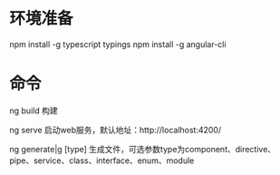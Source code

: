 # 环境准备
npm install -g typescript typings
npm install -g angular-cli

# 命令

ng build
	构建

ng serve
	启动web服务，默认地址：http://localhost:4200/

ng generate|g [type]
	生成文件，可选参数type为component、directive、pipe、service、class、interface、enum、module
